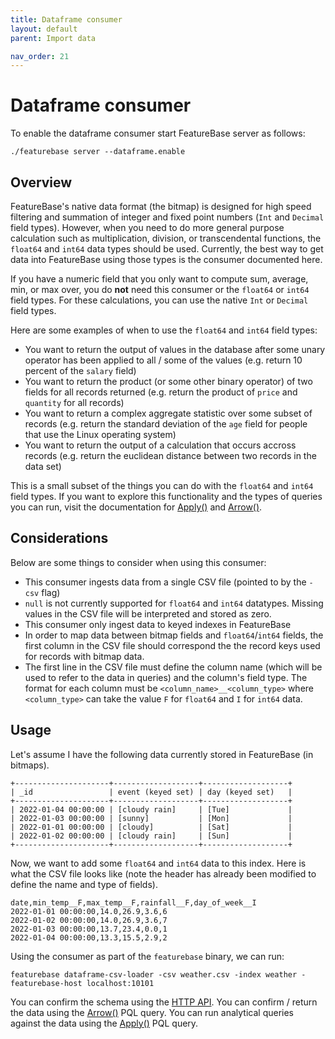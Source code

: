 ```yaml
---
title: Dataframe consumer
layout: default
parent: Import data

nav_order: 21
---
```


# Dataframe consumer

To enable the dataframe consumer start FeatureBase server as follows:

```
./featurebase server --dataframe.enable
```

## Overview

FeatureBase's native data format (the bitmap) is designed for high speed filtering and summation of integer and fixed point numbers (`Int` and `Decimal` field types). However, when you need to do more general purpose calculation such as multiplication, division, or transcendental functions, the `float64` and `int64` data types should be used. Currently, the best way to get data into FeatureBase using those types is the consumer documented here.

If you have a numeric field that you only want to compute sum, average, min, or max over, you do **not** need this consumer or the `float64` or `int64` field types. For these calculations, you can use the native `Int` or `Decimal` field types.

Here are some examples of when to use the `float64` and `int64` field types:
- You want to return the output of values in the database after some unary operator has been applied to all / some of the values (e.g. return 10 percent of the `salary` field)
- You want to return the product (or some other binary operator) of two fields for all records returned (e.g. return the product of `price` and `quantity` for all records)
- You want to return a complex aggregate statistic over some subset of records (e.g. return the standard deviation of the `age` field for people that use the Linux operating system)
- You want to return the output of a calculation that occurs accross records (e.g. return the euclidean distance between two records in the data set)

This is a small subset of the things you can do with the `float64` and `int64` field types. If you want to explore this functionality and the types of queries you can run, visit the documentation for [Apply()](/docs/pql-guide/pql-read-apply) and [Arrow()](/docs/pql-guide/pql-read-arrow).

## Considerations
Below are some things to consider when using this consumer:
- This consumer ingests data from a single CSV file (pointed to by the `-csv` flag)
- `null` is not currently supported for `float64` and `int64` datatypes. Missing values in the CSV file will be interpreted and stored as zero.
- This consumer only ingest data to keyed indexes in FeatureBase
- In order to map data between bitmap fields and `float64`/`int64` fields, the first column in the CSV file should correspond the the record keys used for records with bitmap data.
- The first line in the CSV file must define the column name (which will be used to refer to the data in queries) and the column's field type. The format for each column must be `<column_name>__<column_type>` where `<column_type>` can take the value `F` for `float64` and `I` for `int64` data.

## Usage

Let's assume I have the following data currently stored in FeatureBase (in bitmaps).

```
+---------------------+-------------------+-------------------+
| _id                 | event (keyed set) | day (keyed set)   |
+---------------------+-------------------+-------------------+
| 2022-01-04 00:00:00 | [cloudy rain]     | [Tue]             |
| 2022-01-03 00:00:00 | [sunny]           | [Mon]             |
| 2022-01-01 00:00:00 | [cloudy]          | [Sat]             |
| 2022-01-02 00:00:00 | [cloudy rain]     | [Sun]             |
+---------------------+-------------------+-------------------+
```

Now, we want to add some `float64` and `int64` data to this index. Here is what the CSV file looks like (note the header has already been modified to define the name and type of fields).

```
date,min_temp__F,max_temp__F,rainfall__F,day_of_week__I
2022-01-01 00:00:00,14.0,26.9,3.6,6
2022-01-02 00:00:00,14.0,26.9,3.6,7
2022-01-03 00:00:00,13.7,23.4,0.0,1
2022-01-04 00:00:00,13.3,15.5,2.9,2
```

Using the consumer as part of the `featurebase` binary, we can run:

```
featurebase dataframe-csv-loader -csv weather.csv -index weather -featurebase-host localhost:10101
```

You can confirm the schema using the [HTTP API](/docs/community/com-api/old-http-endpoint#dataframe-endpoints). You can confirm / return the data using the [Arrow()](/docs/pql-guide/pql-read-arrow) PQL query. You can run analytical queries against the data using the [Apply()](/docs/pql-guide/pql-read-apply) PQL query.
